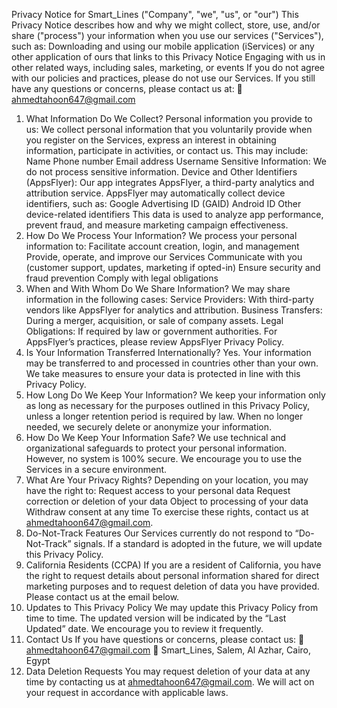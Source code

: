 Privacy Notice for Smart_Lines ("Company", "we", "us", or "our")
This Privacy Notice describes how and why we might collect, store, use, and/or share ("process") your information when you use our services ("Services"), such as:
Downloading and using our mobile application (iServices) or any other application of ours that links to this Privacy Notice
Engaging with us in other related ways, including sales, marketing, or events
If you do not agree with our policies and practices, please do not use our Services. If you still have any questions or concerns, please contact us at:
📧 ahmedtahoon647@gmail.com
1. What Information Do We Collect?
Personal information you provide to us:
We collect personal information that you voluntarily provide when you register on the Services, express an interest in obtaining information, participate in activities, or contact us. This may include:
Name
Phone number
Email address
Username
Sensitive Information:
We do not process sensitive information.
Device and Other Identifiers (AppsFlyer):
Our app integrates AppsFlyer, a third-party analytics and attribution service. AppsFlyer may automatically collect device identifiers, such as:
Google Advertising ID (GAID)
Android ID
Other device-related identifiers
This data is used to analyze app performance, prevent fraud, and measure marketing campaign effectiveness.
2. How Do We Process Your Information?
We process your personal information to:
Facilitate account creation, login, and management
Provide, operate, and improve our Services
Communicate with you (customer support, updates, marketing if opted-in)
Ensure security and fraud prevention
Comply with legal obligations
3. When and With Whom Do We Share Information?
We may share information in the following cases:
Service Providers: With third-party vendors like AppsFlyer for analytics and attribution.
Business Transfers: During a merger, acquisition, or sale of company assets.
Legal Obligations: If required by law or government authorities.
For AppsFlyer’s practices, please review AppsFlyer Privacy Policy.
4. Is Your Information Transferred Internationally?
Yes. Your information may be transferred to and processed in countries other than your own. We take measures to ensure your data is protected in line with this Privacy Policy.
5. How Long Do We Keep Your Information?
We keep your information only as long as necessary for the purposes outlined in this Privacy Policy, unless a longer retention period is required by law. When no longer needed, we securely delete or anonymize your information.
6. How Do We Keep Your Information Safe?
We use technical and organizational safeguards to protect your personal information. However, no system is 100% secure. We encourage you to use the Services in a secure environment.
7. What Are Your Privacy Rights?
Depending on your location, you may have the right to:
Request access to your personal data
Request correction or deletion of your data
Object to processing of your data
Withdraw consent at any time
To exercise these rights, contact us at ahmedtahoon647@gmail.com.
8. Do-Not-Track Features
Our Services currently do not respond to “Do-Not-Track” signals. If a standard is adopted in the future, we will update this Privacy Policy.
9. California Residents (CCPA)
If you are a resident of California, you have the right to request details about personal information shared for direct marketing purposes and to request deletion of data you have provided. Please contact us at the email below.
10. Updates to This Privacy Policy
We may update this Privacy Policy from time to time. The updated version will be indicated by the “Last Updated” date. We encourage you to review it frequently.
11. Contact Us
If you have questions or concerns, please contact us:
📧 ahmedtahoon647@gmail.com
🏢 Smart_Lines, Salem, Al Azhar, Cairo, Egypt
12. Data Deletion Requests
You may request deletion of your data at any time by contacting us at ahmedtahoon647@gmail.com. We will act on your request in accordance with applicable laws.


